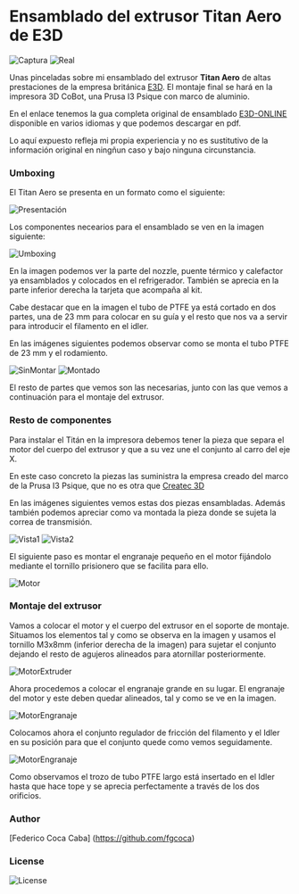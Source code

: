 # **Ensamblado del extrusor Titan Aero de E3D** 


![Captura][1]  ![Real][2]

 [1]: https://github.com/fgcoca/3D-Design_Robots_Other/blob/master/Titan%20Aero/Images/mini/101.jpg
 [2]: https://github.com/fgcoca/3D-Design_Robots_Other/blob/master/Titan%20Aero/Images/mini/113.jpg
 
Unas pinceladas sobre mi ensamblado del extrusor **Titan Aero** de altas prestaciones de la empresa británica [E3D](https://e3d-online.dozuki.com/). El montaje final se hará en la impresora 3D CoBot, una Prusa I3 Psique con marco de aluminio.

En el enlace tenemos la gua completa original de ensamblado [E3D-ONLINE](https://e3d-online.dozuki.com/Guide/Titan+Aero+Assembly/23) disponible en varios idiomas y que podemos descargar en pdf.

Lo aquí expuesto refleja mi propia experiencia y no es sustitutivo de la información original en ningñun caso y bajo ninguna circunstancia.

### **Umboxing**

El Titan Aero se presenta en un formato como el siguiente:

![Presentación](https://github.com/fgcoca/3D-Design_Robots_Other/blob/master/Titan%20Aero/Images/100.jpg "Embalaje original")

Los componentes necearios para el ensamblado se ven en la imagen siguiente:

![Umboxing]( https://github.com/fgcoca/3D-Design_Robots_Other/blob/master/Titan%20Aero/Images/101.jpg "Umboxing")

En la imagen podemos ver la parte del nozzle, puente térmico y calefactor ya ensamblados y colocados en el refrigerador. También se aprecia en la parte inferior derecha la tarjeta que acompaña al kit.

Cabe destacar que en la imagen el tubo de PTFE ya está cortado en dos partes, una de 23 mm para colocar en su guía y el resto que nos va a servir para introducir el filamento en el idler.

En las imágenes siguientes podemos observar como se monta el tubo PTFE de 23 mm y el rodamiento.

![SinMontar][3]  ![Montado][4]

 [3]: https://github.com/fgcoca/3D-Design_Robots_Other/blob/master/Titan%20Aero/Images/102.jpg
 [4]: https://github.com/fgcoca/3D-Design_Robots_Other/blob/master/Titan%20Aero/Images/103.jpg

El resto de partes que vemos son las necesarias, junto con las que vemos a continuación para el montaje del extrusor.

### **Resto de componentes**

Para instalar el Titán en la impresora debemos tener la pieza que separa el motor del cuerpo del extrusor y que a su vez une el conjunto al carro del eje X.

En este caso concreto la piezas las suministra la empresa creado del marco de la Prusa I3 Psique, que no es otra que [Createc 3D](https://createc3d.com/ "Createc 3D")

En las imágenes siguientes vemos estas dos piezas ensambladas. Además también podemos apreciar como va montada la pieza donde se sujeta la correa de transmisión.

![Vista1][5]  ![Vista2][6]

[5]: https://github.com/fgcoca/3D-Design_Robots_Other/blob/master/Titan%20Aero/Images/104.jpg
[6]: https://github.com/fgcoca/3D-Design_Robots_Other/blob/master/Titan%20Aero/Images/106.jpg
 
El siguiente paso es montar el engranaje pequeño en el motor fijándolo mediante el tornillo prisionero que se facilita para ello.

![Motor][7]

 [7]: https://github.com/fgcoca/3D-Design_Robots_Other/blob/master/Titan%20Aero/Images/105.jpg
 
 ### **Montaje del extrusor**
 
 Vamos a colocar el motor y el cuerpo del extrusor en el soporte de montaje. Situamos los elementos tal y como se observa en la imagen y usamos el tornillo M3x8mm (inferior derecha de la imagen) para sujetar el conjunto dejando el resto de agujeros alineados para atornillar posteriormente.

![MotorExtruder][8]

 [8]: https://github.com/fgcoca/3D-Design_Robots_Other/blob/master/Titan%20Aero/Images/107.jpg
 
 Ahora procedemos a colocar el engranaje grande en su lugar. El engranaje del motor y este deben quedar alineados, tal y como se ve en la imagen.
 
![MotorEngranaje][9]

 [9]: https://github.com/fgcoca/3D-Design_Robots_Other/blob/master/Titan%20Aero/Images/108.jpg
 
 Colocamos ahora el conjunto regulador de fricción del filamento y el Idler en su posición para que el conjunto quede como vemos seguidamente.
 
![MotorEngranaje][10]

[10]: https://github.com/fgcoca/3D-Design_Robots_Other/blob/master/Titan%20Aero/Images/109.jpg  
 
Como observamos el trozo de tubo PTFE largo está insertado en el Idler hasta que hace tope y se aprecia perfectamente a través de los dos orificios.




### **Author**

[Federico Coca Caba] (https://github.com/fgcoca)


### **License**
![License][88]

 [88]: https://github.com/fgcoca/3D-Design_Robots_Other/blob/master/Lapicero/Licencia/licencia.png
